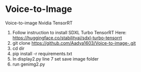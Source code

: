# Voice-to-Image
Voice-to-image Nvidia TensorRT

1. Follow instruction to install SDXL Turbo TensorRT Here: https://huggingface.co/stabilityai/sdxl-turbo-tensorrt
2. git clone https://github.com/Aadya1603/Voice-to-image-.git
3. cd dir 
4. pip install -r requirements.txt
5. In display2.py line 7 set save image folder
6. run genimg2.py
